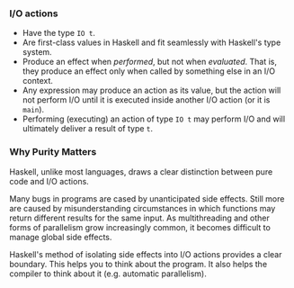 ### I/O actions

* Have the type `IO t`.
* Are first-class values in Haskell and fit seamlessly with Haskell's type system.
* Produce an effect when _performed_, but not when _evaluated_. That is, they produce an effect only when called by something else in an I/O context.
* Any expression may produce an action as its value, but the action will not perform I/O until it is executed inside another I/O action (or it is `main`).
* Performing (executing) an action of type `IO t` may perform I/O and will ultimately deliver a result of type `t`.

### Why Purity Matters

Haskell, unlike most languages, draws a clear distinction between pure code and I/O actions.

Many bugs in programs are cased by unanticipated side effects. Still more are caused by misunderstanding circumstances in which functions may return different results for the same input. As multithreading and other forms of parallelism grow increasingly common, it becomes difficult to manage global side effects.

Haskell's method of isolating side effects into I/O actions provides a clear boundary. This helps you to think about the program. It also helps the compiler to think about it (e.g. automatic parallelism).
